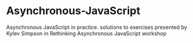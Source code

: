 # Asynchronous-JavaScript
Asynchronous JavaScript in practice. solutions to exercises presented by Kylev Simpson in Rethinking Asynchronous JavaScript workshop

